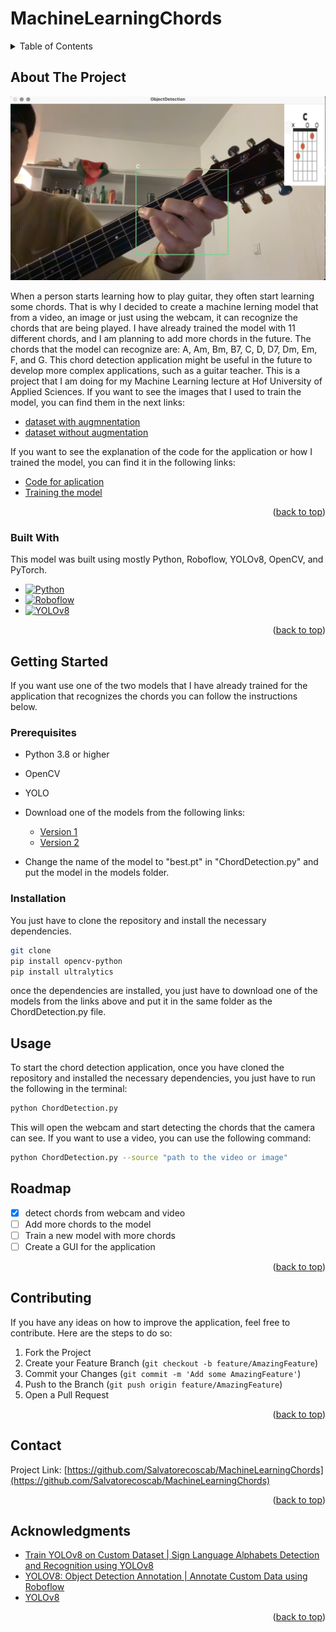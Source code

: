 # MachineLearningChords

<a name="readme-top"></a>




<!-- TABLE OF CONTENTS -->
<details>
  <summary>Table of Contents</summary>
  <ol>
    <li>
      <a href="#about-the-project">About The Project</a>
      <ul>
        <li><a href="#built-with">Built With</a></li>
      </ul>
    </li>
    <li>
      <a href="#getting-started">Getting Started</a>
      <ul>
        <li><a href="#prerequisites">Prerequisites</a></li>
        <li><a href="#installation">Installation</a></li>
      </ul>
    </li>
    <li><a href="#usage">Usage</a></li>
    <li><a href="#roadmap">Roadmap</a></li>
    <li><a href="#contributing">Contributing</a></li>
    <li><a href="#contact">Contact</a></li>
    <li><a href="#acknowledgments">Acknowledgments</a></li>
  </ol>
</details>



<!-- ABOUT THE PROJECT -->
## About The Project

[![Product Name Screen Shot][product-screenshot]](https://example.com)

When a person starts learning how to play guitar, they often start learning some chords. That is why I decided to create a machine lerning model that from a video, an image or just using the webcam, it can recognize the chords that are being played. 
I have already trained the model with 11 different chords, and I am planning to add more chords in the future. The chords that the model can recognize are: A, Am, Bm, B7, C, D, D7, Dm, Em, F, and G.
This chord detection application might be useful in the future to develop more complex applications, such as a guitar teacher.
This is a project that I am doing for my Machine Learning lecture at Hof University of Applied Sciences.
If you want to see the images that I used to train the model, you can find them in the next links:
* [dataset with augmnentation](https://app.roboflow.com/school-sps5k/chorddetection2.2/1)
* [dataset without augmentation](https://drive.google.com/drive/folders/1bDZHMe4fbbrXj0HvlKFn1YTyW3PKdSHg?usp=drive_link)

If you want to see the explanation of the code for the application or how I trained the model, you can find it in the following links:
* [Code for aplication](CODE.md)
* [Training the model](TRAIN.md)


<p align="right">(<a href="#readme-top">back to top</a>)</p>



### Built With

This model was built using mostly Python, Roboflow, YOLOv8, OpenCV, and PyTorch. 

* [![Python][Python.org]][Python-url]
* [![Roboflow][Roboflow.com]][Roboflow-url]
* [![YOLOv8][YOLOv8.com]][YOLOv8-url]


<p align="right">(<a href="#readme-top">back to top</a>)</p>



<!-- GETTING STARTED -->
## Getting Started

If you want use one of the two models that I have already trained for the application that recognizes the chords you can follow the instructions below.

<!-- add link -->
### Prerequisites
* Python 3.8 or higher
* OpenCV
* YOLO
* Download one of the models from the following links:
    * [Version 1](https://drive.google.com/file/d/1UH5IGShcNTGRWJmEr_HkUWbeh4Hg4eXh/view?usp=drive_link)
    * [Version 2](https://drive.google.com/file/d/1dkf01HCFlMJX_NJqrYd8zBbyCNi5ZZN8/view?usp=drive_link)

* Change the name of the model to "best.pt" in "ChordDetection.py" and put the model in the models folder.


### Installation

You just have to clone the repository and install the necessary dependencies. 
```sh
git clone
pip install opencv-python
pip install ultralytics
```
once the dependencies are installed, you just have to download one of the models from the links above and put it in the same folder as the ChordDetection.py file.

<!-- USAGE EXAMPLES -->
## Usage

To start the chord detection application, once you have cloned the repository and installed the necessary dependencies, you just have to run the following in the terminal:
```sh
python ChordDetection.py
```
This will open the webcam and start detecting the chords that the camera can see. If you want to use a video, you can use the following command:
```sh
python ChordDetection.py --source "path to the video or image"
```




<!-- ROADMAP -->
## Roadmap

- [x] detect chords from webcam and video
- [ ] Add more chords to the model
- [ ] Train a new model with more chords
- [ ] Create a GUI for the application

<p align="right">(<a href="#readme-top">back to top</a>)</p>



<!-- CONTRIBUTING -->
## Contributing
If you have any ideas on how to improve the application, feel free to contribute. Here are the steps to do so:
1. Fork the Project
2. Create your Feature Branch (`git checkout -b feature/AmazingFeature`)
3. Commit your Changes (`git commit -m 'Add some AmazingFeature'`)
4. Push to the Branch (`git push origin feature/AmazingFeature`)
5. Open a Pull Request

<p align="right">(<a href="#readme-top">back to top</a>)</p>






<!-- CONTACT -->
## Contact

Project Link: [https://github.com/Salvatorecoscab/MachineLearningChords](https://github.com/Salvatorecoscab/MachineLearningChords)

<p align="right">(<a href="#readme-top">back to top</a>)</p>



<!-- ACKNOWLEDGMENTS -->
## Acknowledgments


* [Train YOLOv8 on Custom Dataset | Sign Language Alphabets Detection and Recognition using YOLOv8](https://www.youtube.com/watch?v=-UoSr9Z_Bg0&ab_channel=MuhammadMoin)
* [YOLOV8: Object Detection Annotation | Annotate Custom Data using Roboflow](https://www.youtube.com/watch?v=qn96xC3LV2Y&ab_channel=ArtificiallyIntelligent)
* [YOLOv8](https://github.com/ultralytics/ultralytics?tab=readme-ov-file)


<p align="right">(<a href="#readme-top">back to top</a>)</p>



<!-- MARKDOWN LINKS & IMAGES -->
[product-screenshot]: ProjectImages/ImageTest.png
[Python.org]: https://img.shields.io/badge/Python-3776AB?style=for-the-badge&logo=python&logoColor=white
[Python-url]: https://www.python.org/
[Roboflow.com]: https://img.shields.io/badge/Roboflow-4A4A55?style=for-the-badge&logo=roboflow&logoColor=FF3E00
[Roboflow-url]: https://roboflow.com/
[YOLOv8.com]: https://img.shields.io/badge/YOLOv8-4A4A55?style=for-the-badge&logo=yolov8&logoColor=FF3E00
<!-- ultralytics -->
[YOLOv8-url]: https://github.com/ultralytics/ultralytics?tab=readme-ov-file
